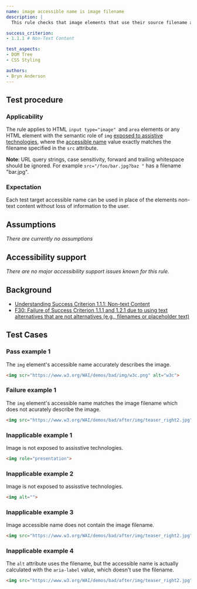```yaml
---
name: image accessible name is image filename
description: |
  This rule checks that image elements that use their source filename as their accessible name, do so without loss of infomation to the user.

success_criterion:
- 1.1.1 # Non-Text Content

test_aspects:
- DOM Tree
- CSS Styling

authors:
- Bryn Anderson
---
```


## Test procedure

### Applicability

The rule applies to HTML `input type="image" `and `area` elements or any HTML element with the semantic role of `img` [exposed to assistive technologies](#exposed-to-assistive-technologies), where the [accessible name](#accessible-name) value exactly matches the filename specified in the `src` attribute.

**Note**: URL query strings, case sensitivity, forward and trailing whitespace should be ignored. For example `src="/foo/bar.jpg?baz "` has a filename "bar.jpg".

### Expectation

Each test target accessible name can be used in place of the elements non-text content without loss of information to the user.

## Assumptions

*There are currently no assumptions*

## Accessibility support

 *There are no major accessibility support issues known for this rule.*

## Background

- [Understanding Success Criterion 1.1.1: Non-text Content](https://www.w3.org/WAI/WCAG21/Understanding/non-text-content.html)
- [F30: Failure of Success Criterion 1.1.1 and 1.2.1 due to using text alternatives that are not alternatives (e.g., filenames or placeholder text)](https://www.w3.org/TR/2016/NOTE-WCAG20-TECHS-20161007/F30)

## Test Cases

### Pass example 1

The `img` element's accessible name accurately describes the image.

```html
<img scr="https://www.w3.org/WAI/demos/bad/img/w3c.png" alt="w3c">
```

### Failure example 1

The `img` element's accessible name matches the image filename which does not acurately describe the image.

```html
<img src="https://www.w3.org/WAI/demos/bad/after/img/teaser_right2.jpg" alt="teaser_right2.jpg">
```

### Inapplicable example 1

Image is not exposed to assisstive technologies.

```html
<img role="presentation">
```
### Inapplicable example 2

Image is not exposed to assisstive technologies.

```html
<img alt="">
```

### Inapplicable example 3

Image accessible name does not contain the image filename.

```html
<img src="https://www.w3.org/WAI/demos/bad/after/img/teaser_right2.jpg" alt="modanna lily">
```

### Inapplicable example 4

The `alt` attribute uses the filename, but the accessible name is actually calculated with the `aria-label` value, which doesn't use the filename.

```html
<img src="https://www.w3.org/WAI/demos/bad/after/img/teaser_right2.jpg" alt="teaser_right2.jpg" aria-label="modanna lily">
```

